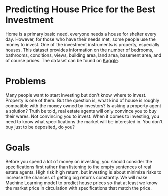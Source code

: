 # Predicting House Price for the Best Investment
Home is a primary basic need, everyone needs a house for shelter every day. However, for those who have their needs met, some people use the money to invest. One of the investment instruments is property, especially houses. This dataset provides information on the number of bedrooms, bathrooms, conditions, views, building area, land area, basement area, and of course prices. The dataset can be found on [Kaggle](https://www.kaggle.com/harlfoxem/housesalesprediction).


# Problems
Many people want to start investing but don't know where to invest. Property is one of them. But the question is, what kind of house is roughly compatible with the money owned by investors? Is asking a property agent a solution? Truth be told, real estate agents will only convince you to buy their wares. Not convincing you to invest. When it comes to investing, you need to know what specifications the market will be interested in. You don't buy just to be deposited, do you?

# Goals
Before you spend a lot of money on investing, you should consider the specifications first rather than listening to the empty sentences of real estate agents. High risk high return, but investing is about minimize risks to increase the chances of getting big returns constantly. We will make Machine Learning model to predict house prices so that at least we know the market price in circulation with specifications that match the price.

